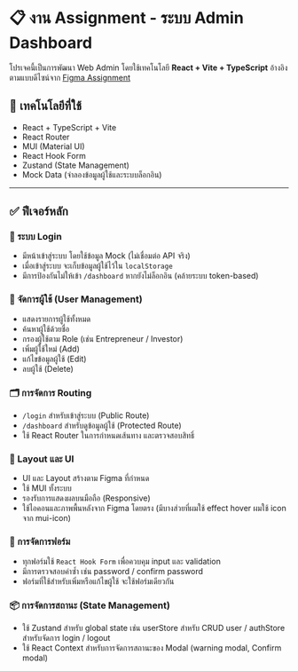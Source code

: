 # 📋 งาน Assignment - ระบบ Admin Dashboard

โปรเจคนี้เป็นการพัฒนา Web Admin โดยใช้เทคโนโลยี **React + Vite + TypeScript** อ้างอิงตามแบบดีไซน์จาก [Figma Assignment](https://www.figma.com/design/SETpKHrAQPrusMaBv3Pj9b/Assignment?node-id=1-6036&t=HbZNytQexEo8s39g-0)

## 🧰 เทคโนโลยีที่ใช้

- React  + TypeScript + Vite
- React Router
- MUI (Material UI)
- React Hook Form
- Zustand (State Management)
- Mock Data (จำลองข้อมูลผู้ใช้และระบบล็อกอิน)

---

## ✅ ฟีเจอร์หลัก

### 🔐 ระบบ Login
- มีหน้าเข้าสู่ระบบ โดยใช้ข้อมูล Mock (ไม่เชื่อมต่อ API จริง)
- เมื่อเข้าสู่ระบบ จะเก็บข้อมูลผู้ใช้ไว้ใน `localStorage` 
- มีการป้องกันไม่ให้เข้า `/dashboard` หากยังไม่ล็อกอิน (คล้ายระบบ token-based)

### 👤 จัดการผู้ใช้ (User Management)
- แสดงรายการผู้ใช้ทั้งหมด
- ค้นหาผู้ใช้ด้วยชื่อ
- กรองผู้ใช้ตาม Role (เช่น Entrepreneur / Investor)
- เพิ่มผู้ใช้ใหม่ (Add)
- แก้ไขข้อมูลผู้ใช้ (Edit)
- ลบผู้ใช้ (Delete)

### 🗂️ การจัดการ Routing
- `/login` สำหรับเข้าสู่ระบบ (Public Route)
- `/dashboard` สำหรับดูข้อมูลผู้ใช้ (Protected Route)
- ใช้ React Router ในการกำหนดเส้นทาง และตรวจสอบสิทธิ์

### 🧱 Layout และ UI
- UI และ Layout สร้างตาม Figma ที่กำหนด
- ใช้ MUI ทั้งระบบ
- รองรับการแสดงผลบนมือถือ (Responsive)
- ใช้ไอคอนและภาพพื้นหลังจาก Figma โดยตรง (มีบางส่วยที่ผมใช้ effect hover ผมใช้ icon จาก mui-icon)

### 📝 การจัดการฟอร์ม
- ทุกฟอร์มใช้ `React Hook Form` เพื่อควบคุม input และ validation
- มีการตรวจสอบค่าซ้ำ เช่น password / confirm password
- ฟอร์มที่ใช้สำหรับเพิ่มหรือแก้ไขผู้ใช้ จะใช้ฟอร์มเดียวกัน

### 📦 การจัดการสถานะ (State Management)
- ใช้ Zustand สำหรับ global state เช่น userStore สำหรับ CRUD user / authStore สำหรับจัดการ login / logout
- ใช้ React Context สำหรับการจัดการสถานะของ Modal (warning modal, Confirm modal)



